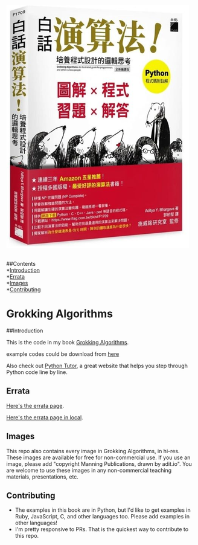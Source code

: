 ![](ebooks/grokking_algorithms_chinese-tw/OEBPS/cover.jpg)

<br />##Contents <br />
*[Introduction](#Introduction) <br />
*[Errata](#Errata) <br />
*[Images](#Images) <br />
*[Contributing](#Contributing) <br />


# Grokking Algorithms

<div id="Introduction"></div>
##Introduction

This is the code in my book [Grokking Algorithms](https://www.manning.com/bhargava).

example codes could be download from [here](https://github.com/egonschiele/grokking_algorithms) 

Also check out [Python Tutor](http://pythontutor.com/), a great website that helps you step through Python code line by line.


## Errata
<div id="Errata"></div>

[Here's the errata page](http://adit.io/errata.html).

[Here's the errata page in local](ebooks/grokking_algorithms_en/OEBPS/errata.md).


## Images
<div id="Images"></div>

This repo also contains every image in Grokking Algorithms, in hi-res. These images are available for free for non-commercial use. If you use an image, please add "copyright Manning Publications, drawn by adit.io". You are welcome to use these images in any non-commercial teaching materials, presentations, etc.


## Contributing
<div id="Contributing"></div>

- The examples in this book are in Python, but I'd like to get examples in Ruby, JavaScript, C, and other languages too. Please add examples in other languages!
- I'm pretty responsive to PRs. That is the quickest way to contribute to this repo.

